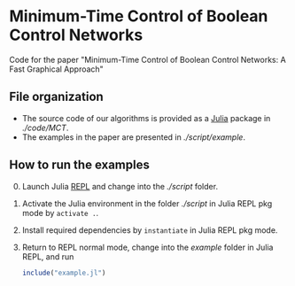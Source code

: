 # Minimum-Time Control of Boolean Control Networks

Code for the paper "Minimum-Time Control of Boolean Control Networks: A Fast Graphical Approach"

## File organization

- The source code of our algorithms is provided as a [Julia](https://julialang.org/) package in *./code/MCT*.
- The examples in the paper are presented in *./script/example*.

## How to run the examples

0. Launch Julia [REPL](https://docs.julialang.org/en/v1/stdlib/REPL/) and change into the *./script* folder.
1. Activate the Julia environment in the folder *./script* in Julia REPL pkg mode by `activate .`.
2. Install required dependencies by `instantiate` in Julia REPL pkg mode.
3. Return to REPL normal mode, change into the *example* folder in Julia REPL, and run

   ```julia
   include("example.jl")
   ```
